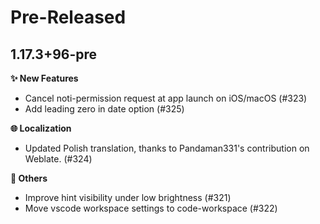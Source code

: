 <!-- markdownlint-disable MD036 -->
<!--
Title: Pre-Released or Released: v1.2.3+xx
-->

# Pre-Released

## 1.17.3+96-pre

**✨ New Features**

- Cancel noti-permission request at app launch on iOS/macOS (#323)
- Add leading zero in date option (#325)

**🌐 Localization**

- Updated Polish translation, thanks to Pandaman331's contribution on Weblate. (#324)

**🧹 Others**

- Improve hint visibility under low brightness (#321)
- Move vscode workspace settings to code-workspace (#322)
